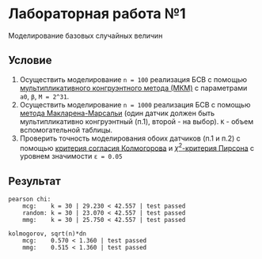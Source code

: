 # Лабораторная работа №1
Моделирование базовых случайных величин
## Условие
1. Осуществить моделирование `n = 100` реализация БСВ с помощью [мультипликативного конгруэнтного метода (МКМ)](https://ru.wikipedia.org/wiki/%D0%9B%D0%B8%D0%BD%D0%B5%D0%B9%D0%BD%D1%8B%D0%B9_%D0%BA%D0%BE%D0%BD%D0%B3%D1%80%D1%83%D1%8D%D0%BD%D1%82%D0%BD%D1%8B%D0%B9_%D0%BC%D0%B5%D1%82%D0%BE%D0%B4) с параметрами `a0`, `β`, `M = 2^31`.
2. Осуществить моделирование `n = 1000` реализация БСВ с помощью [метода Макларена-Марсальи](https://ru.wikipedia.org/wiki/%D0%93%D0%B5%D0%BD%D0%B5%D1%80%D0%B0%D1%82%D0%BE%D1%80_%D0%9C%D0%B0%D0%BA%D0%BB%D0%B0%D1%80%D0%B5%D0%BD%D0%B0_%E2%80%94_%D0%9C%D0%B0%D1%80%D1%81%D0%B0%D0%BB%D1%8C%D0%B8) (один датчик должен быть мультипликативно конгруэнтный (п.1), второй - на выбор). `K` - объем вспомогательной таблицы.
3. Проверить точность моделирования обоих датчиков (п.1 и п.2) с помощью [критерия согласия Колмогорова](https://ru.wikipedia.org/wiki/%D0%9A%D1%80%D0%B8%D1%82%D0%B5%D1%80%D0%B8%D0%B9_%D1%81%D0%BE%D0%B3%D0%BB%D0%B0%D1%81%D0%B8%D1%8F_%D0%9A%D0%BE%D0%BB%D0%BC%D0%BE%D0%B3%D0%BE%D1%80%D0%BE%D0%B2%D0%B0) и  [$\chi^{2}$-критерия Пирсона](https://ru.wikipedia.org/wiki/%D0%9A%D1%80%D0%B8%D1%82%D0%B5%D1%80%D0%B8%D0%B9_%D1%81%D0%BE%D0%B3%D0%BB%D0%B0%D1%81%D0%B8%D1%8F_%D0%9A%D0%BE%D0%BB%D0%BC%D0%BE%D0%B3%D0%BE%D1%80%D0%BE%D0%B2%D0%B0) с уровнем значимости `ε = 0.05`
## Результат
``````
pearson chi:
    mcg:    k = 30 | 29.230 < 42.557 | test passed
    random: k = 30 | 23.070 < 42.557 | test passed
    mmg:    k = 30 | 25.750 < 42.557 | test passed

kolmogorov, sqrt(n)*dn
    mcg:    0.570 < 1.360 | test passed
    mmg:    0.515 < 1.360 | test passed

